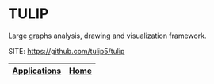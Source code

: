 # TULIP
 
 Large graphs analysis, drawing and visualization framework.
 
 SITE: https://github.com/tulip5/tulip

 | [Applications](https://portable-linux-apps.github.io/apps.html) | [Home](https://portable-linux-apps.github.io)
 | --- | --- |
